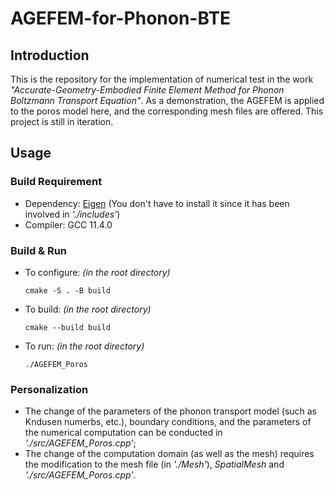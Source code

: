# AGEFEM-for-Phonon-BTE

## Introduction
This is the repository for the implementation of numerical test in the work _"Accurate-Geometry-Embodied Finite Element Method for Phonon Boltzmann Transport Equation"_. As a demonstration, the AGEFEM is applied to the poros model here, and the corresponding mesh files are offered. This project is still in iteration.

## Usage
### Build Requirement
- Dependency: [Eigen](https://eigen.tuxfamily.org/index.php?title=Main_Page) (You don't have to install it since it has been involved in _'./includes'_)
- Compiler: GCC 11.4.0
### Build & Run
- To configure: _(in the root directory)_

    `cmake -S . -B build`

- To build: _(in the root directory)_

    `cmake --build build`

- To run: _(in the root directory)_

    `./AGEFEM_Poros`

### Personalization
- The change of the parameters of the phonon transport model (such as Kndusen numerbs, etc.), boundary conditions, and the parameters of the numerical computation can be conducted in _'./src/AGEFEM_Poros.cpp'_;
- The change of the computation domain (as well as the mesh) requires the modification to the mesh file (in _'./Mesh'_), _SpatialMesh_ and _'./src/AGEFEM_Poros.cpp'_.
